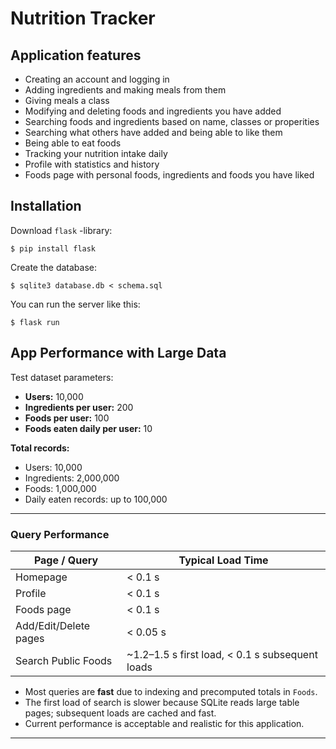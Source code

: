 # Nutrition Tracker

## Application features

* Creating an account and logging in
* Adding ingredients and making meals from them
* Giving meals a class
* Modifying and deleting foods and ingredients you have added
* Searching foods and ingredients based on name, classes or properities
* Searching what others have added and being able to like them
* Being able to eat foods
* Tracking your nutrition intake daily
* Profile with statistics and history
* Foods page with personal foods, ingredients and foods you have liked

## Installation

Download `flask` -library:

```
$ pip install flask
```

Create the database:

```
$ sqlite3 database.db < schema.sql
```

You can run the server like this:

```
$ flask run
```

## App Performance with Large Data

Test dataset parameters:

- **Users:** 10,000  
- **Ingredients per user:** 200  
- **Foods per user:** 100  
- **Foods eaten daily per user:** 10  

**Total records:**

- Users: 10,000  
- Ingredients: 2,000,000  
- Foods: 1,000,000  
- Daily eaten records: up to 100,000  

---

### Query Performance

| Page / Query             | Typical Load Time |
|--------------------------|-----------------|
| Homepage                 | < 0.1 s         |
| Profile                  | < 0.1 s         |
| Foods page               | < 0.1 s         |
| Add/Edit/Delete pages    | < 0.05 s        |
| Search Public Foods      | ~1.2–1.5 s first load, < 0.1 s subsequent loads |

- Most queries are **fast** due to indexing and precomputed totals in `Foods`.
- The first load of search is slower because SQLite reads large table pages; subsequent loads are cached and fast.
- Current performance is acceptable and realistic for this application.

---